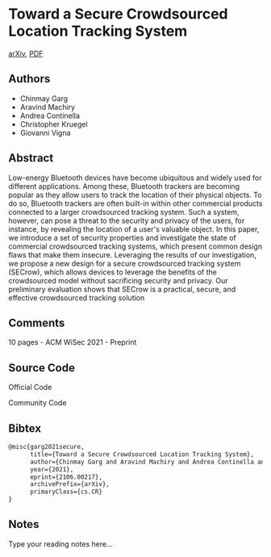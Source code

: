 
# Toward a Secure Crowdsourced Location Tracking System

[arXiv](https://arxiv.org/abs/2106.0217), [PDF](https://arxiv.org/pdf/2106.0217.pdf)

## Authors

- Chinmay Garg
- Aravind Machiry
- Andrea Continella
- Christopher Kruegel
- Giovanni Vigna

## Abstract

Low-energy Bluetooth devices have become ubiquitous and widely used for different applications. Among these, Bluetooth trackers are becoming popular as they allow users to track the location of their physical objects. To do so, Bluetooth trackers are often built-in within other commercial products connected to a larger crowdsourced tracking system. Such a system, however, can pose a threat to the security and privacy of the users, for instance, by revealing the location of a user's valuable object. In this paper, we introduce a set of security properties and investigate the state of commercial crowdsourced tracking systems, which present common design flaws that make them insecure. Leveraging the results of our investigation, we propose a new design for a secure crowdsourced tracking system (SECrow), which allows devices to leverage the benefits of the crowdsourced model without sacrificing security and privacy. Our preliminary evaluation shows that SECrow is a practical, secure, and effective crowdsourced tracking solution

## Comments

10 pages - ACM WiSec 2021 - Preprint

## Source Code

Official Code



Community Code



## Bibtex

```tex
@misc{garg2021secure,
      title={Toward a Secure Crowdsourced Location Tracking System}, 
      author={Chinmay Garg and Aravind Machiry and Andrea Continella and Christopher Kruegel and Giovanni Vigna},
      year={2021},
      eprint={2106.00217},
      archivePrefix={arXiv},
      primaryClass={cs.CR}
}
```

## Notes

Type your reading notes here...

